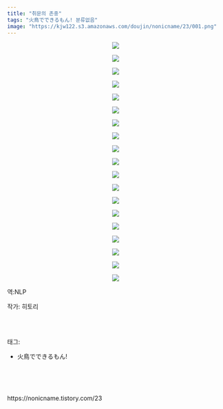 ```yaml
---
title: "취문의 존중"
tags: "火鳥でできるもん! 분류없음"
image: "https://kjw122.s3.amazonaws.com/doujin/nonicname/23/001.png"
---
```

<div class="article">
<div class="tt_article_useless_p_margin"><p style="text-align: center; clear: none; float: none;"><img src="{{ site.imgserver5 }}/nonicname/23/001.png"/></p><p style="text-align: center; clear: none; float: none;"><img src="{{ site.imgserver5 }}/nonicname/23/002.png"/></p><p style="text-align: center; clear: none; float: none;"><img src="{{ site.imgserver5 }}/nonicname/23/003.png"/></p><p style="text-align: center; clear: none; float: none;"><img src="{{ site.imgserver5 }}/nonicname/23/004.png"/></p><p style="text-align: center; clear: none; float: none;"><img src="{{ site.imgserver5 }}/nonicname/23/005.png"/></p><p style="text-align: center; clear: none; float: none;"><img src="{{ site.imgserver5 }}/nonicname/23/006.png"/></p><p style="text-align: center; clear: none; float: none;"><img src="{{ site.imgserver5 }}/nonicname/23/007.png"/></p><p style="text-align: center; clear: none; float: none;"><img src="{{ site.imgserver5 }}/nonicname/23/008.png"/></p><p style="text-align: center; clear: none; float: none;"><img src="{{ site.imgserver5 }}/nonicname/23/009.png"/></p><p style="text-align: center; clear: none; float: none;"><img src="{{ site.imgserver5 }}/nonicname/23/010.png"/></p><p style="text-align: center; clear: none; float: none;"><img src="{{ site.imgserver5 }}/nonicname/23/011.png"/></p><p style="text-align: center; clear: none; float: none;"><img src="{{ site.imgserver5 }}/nonicname/23/012.png"/></p><p style="text-align: center; clear: none; float: none;"><img src="{{ site.imgserver5 }}/nonicname/23/013.png"/></p><p style="text-align: center; clear: none; float: none;"><img src="{{ site.imgserver5 }}/nonicname/23/014.png"/></p><p style="text-align: center; clear: none; float: none;"><img src="{{ site.imgserver5 }}/nonicname/23/015.png"/></p><p></p><p style="text-align: center; clear: none; float: none;"><img src="{{ site.imgserver5 }}/nonicname/23/016.png"/></p><p style="text-align: center; clear: none; float: none;"><img src="{{ site.imgserver5 }}/nonicname/23/017.png"/></p><p style="text-align: center; clear: none; float: none;"><img src="{{ site.imgserver5 }}/nonicname/23/018.png"/></p><p style="text-align: center; clear: none; float: none;"><img src="{{ site.imgserver5 }}/nonicname/23/019.png"/></p><p>역:NLP<br/></p></div>
<p>작가: 히토리</p><br/>
</div><br/>
<div class="tagTrail">
<p>태그: </p>
<ul>
<li>火鳥でできるもん!</li>
</ul>
</div><br/>
<div class="cb_lstcomment">
</div><br/>

<br/>
<p id="refer">https://nonicname.tistory.com/23</p>
<br/>

